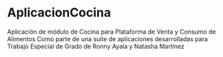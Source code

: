 # AplicacionCocina

Aplicación de módulo de Cocina para Plataforma de Venta y Consumo de Alimentos 
Como parte de una suite de aplicaciones desarrolladas para Trabajo Especial de Grado de Ronny Ayala y Natasha Martínez

